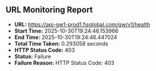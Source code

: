 ## URL Monitoring Report

- **URL:** https://api-gw1-prod1.fisglobal.com/gw/v1/health
- **Start Time:** 2025-10-30T19:24:46.153966
- **End Time:** 2025-10-30T19:24:46.447024
- **Total Time Taken:** 0.293058 seconds
- **HTTP Status Code:** 403
- **Status:** Failure
- **Failure Reason:** HTTP Status Code: 403
